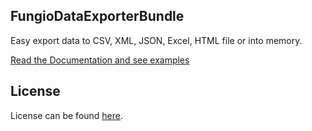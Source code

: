 FungioDataExporterBundle
-------------
Easy export data to CSV, XML, JSON, Excel, HTML file or into memory.

[Read the Documentation and see examples](https://github.com/fungio/FungioDataExporter/blob/master/Resources/doc/index.md)

License
-------
License can be found [here](https://github.com/fungio/DataExporter/blob/master/Resources/meta/LICENSE).
